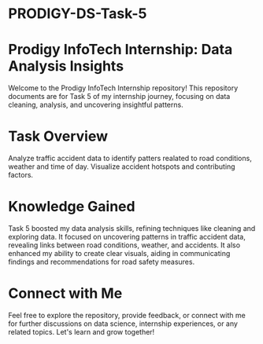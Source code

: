 # PRODIGY-DS-Task-5
# Prodigy InfoTech Internship: Data Analysis Insights

Welcome to the Prodigy InfoTech Internship repository! This repository documents are for Task 5 of my internship journey, focusing on data cleaning, analysis, and uncovering insightful patterns.
# Task Overview

Analyze traffic accident data to identify patters realated to road conditions, weather and time of day. Visualize accident hotspots and contributing factors.
# Knowledge Gained

Task 5 boosted my data analysis skills, refining techniques like cleaning and exploring data. It focused on uncovering patterns in traffic accident data, revealing links between road conditions, weather, and accidents. It also enhanced my ability to create clear visuals, aiding in communicating findings and recommendations for road safety measures.
# Connect with Me
Feel free to explore the repository, provide feedback, or connect with me for further discussions on data science, internship experiences, or any related topics. Let's learn and grow together!

